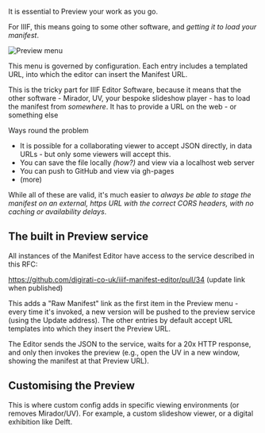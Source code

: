 It is essential to Preview your work as you go.

For IIIF, this means going to some other software, and *getting it to load your manifest*.

![Preview menu](https://user-images.githubusercontent.com/1443575/151703497-af4d008a-578d-4269-859f-8e9b5cffe21c.png)

This menu is governed by configuration. Each entry includes a templated URL, into which the editor can insert the Manifest URL.

This is the tricky part for IIIF Editor Software, because it means that the other software - Mirador, UV, your bespoke slideshow player - has to load the manifest from *somewhere*. It has to provide a URL on the web - or something else

Ways round the problem

* It is possible for a collaborating viewer to accept JSON directly, in data URLs - but only some viewers will accept this.
* You can save the file locally _(how?)_ and view via a localhost web server
* You can push to GitHub and view via gh-pages
* (more)

While all of these are valid, it's much easier to *always be able to stage the manifest on an external, https URL with the correct CORS headers, with no caching or availability delays*.

## The built in Preview service

All instances of the Manifest Editor have access to the service described in this RFC:

https://github.com/digirati-co-uk/iiif-manifest-editor/pull/34 
(update link when published)

This adds a "Raw Manifest" link as the first item in the Preview menu - every time it's invoked, a new version will be pushed to the preview service (using the Update address).
The other entries by default accept URL templates into which they insert the Preview URL. 

The Editor sends the JSON to the service, waits for a 20x HTTP response, and only then invokes the preview (e.g., open the UV in a new window, showing the manifest at that Preview URL).

## Customising the Preview

This is where custom config adds in specific viewing environments (or removes Mirador/UV). For example, a custom slideshow viewer, or a digital exhibition like Delft.
